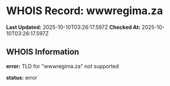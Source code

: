 # WHOIS Record: wwwregima.za

**Last Updated:** 2025-10-10T03:26:17.597Z
**Checked At:** 2025-10-10T03:26:17.597Z

## WHOIS Information

**error:** TLD for "wwwregima.za" not supported

**status:** error

